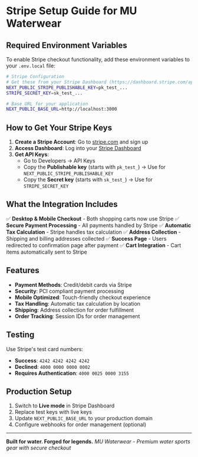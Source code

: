 # Stripe Setup Guide for MU Waterwear

## Required Environment Variables

To enable Stripe checkout functionality, add these environment variables to your `.env.local` file:

```bash
# Stripe Configuration
# Get these from your Stripe Dashboard (https://dashboard.stripe.com/apikeys)
NEXT_PUBLIC_STRIPE_PUBLISHABLE_KEY=pk_test_...
STRIPE_SECRET_KEY=sk_test_...

# Base URL for your application
NEXT_PUBLIC_BASE_URL=http://localhost:3000
```

## How to Get Your Stripe Keys

1. **Create a Stripe Account**: Go to [stripe.com](https://stripe.com) and sign up
2. **Access Dashboard**: Log into your [Stripe Dashboard](https://dashboard.stripe.com)
3. **Get API Keys**: 
   - Go to Developers → API Keys
   - Copy the **Publishable key** (starts with `pk_test_`) → Use for `NEXT_PUBLIC_STRIPE_PUBLISHABLE_KEY`
   - Copy the **Secret key** (starts with `sk_test_`) → Use for `STRIPE_SECRET_KEY`

## What the Integration Includes

✅ **Desktop & Mobile Checkout** - Both shopping carts now use Stripe
✅ **Secure Payment Processing** - All payments handled by Stripe
✅ **Automatic Tax Calculation** - Stripe handles tax calculation
✅ **Address Collection** - Shipping and billing addresses collected
✅ **Success Page** - Users redirected to confirmation page after payment
✅ **Cart Integration** - Cart items automatically sent to Stripe

## Features

- **Payment Methods**: Credit/debit cards via Stripe
- **Security**: PCI compliant payment processing
- **Mobile Optimized**: Touch-friendly checkout experience
- **Tax Handling**: Automatic tax calculation by location
- **Shipping**: Address collection for order fulfillment
- **Order Tracking**: Session IDs for order management

## Testing

Use Stripe's test card numbers:
- **Success**: `4242 4242 4242 4242`
- **Declined**: `4000 0000 0000 0002`
- **Requires Authentication**: `4000 0025 0000 3155`

## Production Setup

1. Switch to **Live mode** in Stripe Dashboard
2. Replace test keys with live keys
3. Update `NEXT_PUBLIC_BASE_URL` to your production domain
4. Configure webhooks for order management (optional)

---

**Built for water. Forged for legends.**
*MU Waterwear - Premium water sports gear with secure checkout* 